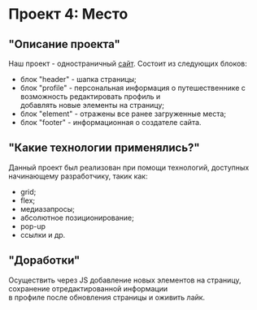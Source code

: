 # Проект 4: Место

## "Описание проекта"

Наш проект - одностраничный [сайт](https://in-the-garden.github.io/mesto/). 
Состоит из следующих блоков:
  * блок "header" - шапка страницы;
  * блок "profile" - персональная информация о путешественнике c возможность редактировать профиль и  
  добавлять новые элементы на страницу;
  * блок "element" - отражены все ранее загруженные места;
  * блок "footer" - информационная о создателе сайта.

## "Какие технологии применялись?"

Данный проект был реализован при помощи технологий, доступных начинающему разработчику, такик как:
  * grid;
  * flex;
  * медиазапросы;
  * абсолютное позиционирование;
  * pop-up
  * ссылки и др.

## "Доработки"

Осуществить через JS добавление новых элементов на страницу, сохранение отредактированной информации  
в профиле после обновления страницы и оживить лайк.